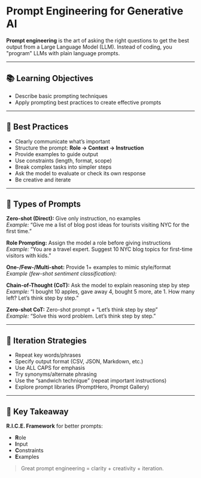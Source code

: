 # Prompt Engineering for Generative AI

**Prompt engineering** is the art of asking the right questions to get the best output from a Large Language Model (LLM). Instead of coding, you "program" LLMs with plain language prompts.

---

## 📚 Learning Objectives
- Describe basic prompting techniques  
- Apply prompting best practices to create effective prompts  

---

## 🔑 Best Practices
- Clearly communicate what’s important  
- Structure the prompt: **Role → Context → Instruction**  
- Provide examples to guide output  
- Use constraints (length, format, scope)  
- Break complex tasks into simpler steps  
- Ask the model to evaluate or check its own response  
- Be creative and iterate  

---

## 📝 Types of Prompts

**Zero-shot (Direct):** Give only instruction, no examples  
*Example:* “Give me a list of blog post ideas for tourists visiting NYC for the first time.”

**Role Prompting:** Assign the model a role before giving instructions  
*Example:* “You are a travel expert. Suggest 10 NYC blog topics for first-time visitors with kids.”

**One-/Few-/Multi-shot:** Provide 1+ examples to mimic style/format  
*Example (few-shot sentiment classification):*  

**Chain-of-Thought (CoT):** Ask the model to explain reasoning step by step  
*Example:* “I bought 10 apples, gave away 4, bought 5 more, ate 1. How many left? Let’s think step by step.”

**Zero-shot CoT:** Zero-shot prompt + “Let’s think step by step”  
*Example:* “Solve this word problem. Let’s think step by step.”

---

## 🔄 Iteration Strategies
- Repeat key words/phrases  
- Specify output format (CSV, JSON, Markdown, etc.)  
- Use ALL CAPS for emphasis  
- Try synonyms/alternate phrasing  
- Use the “sandwich technique” (repeat important instructions)  
- Explore prompt libraries (PromptHero, Prompt Gallery)  

---

## 🎯 Key Takeaway
**R.I.C.E. Framework** for better prompts:  
- **R**ole  
- **I**nput  
- **C**onstraints  
- **E**xamples  

> Great prompt engineering = clarity + creativity + iteration.
